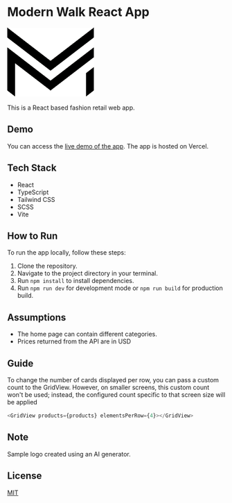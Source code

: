 # Modern Walk React App

![Modern Walk Logo](/src/assets/logo-mini.png)

This is a React based fashion retail web app.

## Demo

You can access the [live demo of the app](https://modern-walk-app-git-master-madhawa-ses-projects.vercel.app/). The app is hosted on Vercel.

## Tech Stack

- React
- TypeScript
- Tailwind CSS
- SCSS
- Vite

## How to Run

To run the app locally, follow these steps:

1. Clone the repository.
2. Navigate to the project directory in your terminal.
3. Run `npm install` to install dependencies.
4. Run `npm run dev` for development mode or `npm run build` for production build.

## Assumptions

- The home page can contain different categories.
- Prices returned from the API are in USD


## Guide

To change the number of cards displayed per row, you can pass a custom count to the GridView. However, on smaller screens, this custom count won't be used; instead, the configured count specific to that screen size will be applied 

```js
<GridView products={products} elementsPerRow={4}></GridView>
```

## Note

Sample logo created using an AI generator.

## License

[MIT](https://choosealicense.com/licenses/mit/)

